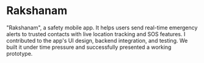 # Rakshanam
"Rakshanam", a safety mobile app. It helps users send real-time emergency alerts to trusted contacts with live location tracking and SOS features. I contributed to the app's UI design, backend integration, and testing. We built it under time pressure and successfully presented a working prototype.

